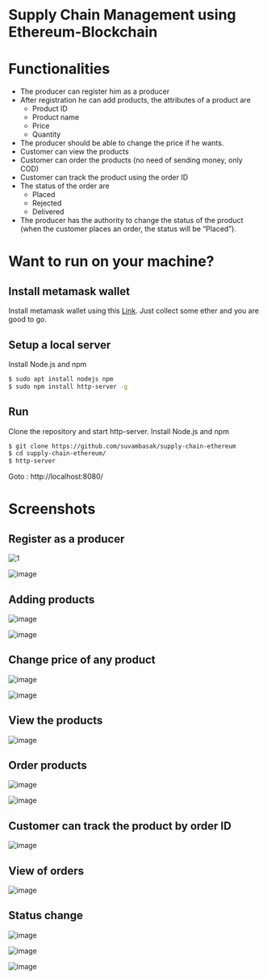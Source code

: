 # Supply Chain Management using Ethereum-Blockchain

# Functionalities

- The producer can register him as a producer
- After registration he can add products, the attributes of a product are
    - Product ID
    - Product name
    - Price
    - Quantity
- The producer should be able to change the price if he wants.
- Customer can view the products
- Customer can order the products (no need of sending money, only COD)
- Customer can track the product using the order ID
- The status of the order are
    - Placed
    - Rejected
    - Delivered
- The producer has the authority to change the status of the product (when the customer places an order, the status will be “Placed”).


# Want to run on your machine?

## Install metamask wallet
Install metamask wallet using this [Link](https://addons.mozilla.org/en-US/firefox/addon/ether-metamask/?utm_source=addons.mozilla.org&utm_medium=referral&utm_content=search). Just collect some ether and you are good to go.

## Setup a local server
Install Node.js and npm
```bash
$ sudo apt install nodejs npm
$ sudo npm install http-server -g
```
## Run
Clone the repository and start http-server.
Install Node.js and npm
```bash
$ git clone https://github.com/suvambasak/supply-chain-ethereum
$ cd supply-chain-ethereum/
$ http-server
```
Goto : http://localhost:8080/



# Screenshots

## Register as a producer
![1](https://user-images.githubusercontent.com/24780767/109427399-3b710b00-7a18-11eb-9cec-7a99a1e61b65.jpeg)

![image](https://user-images.githubusercontent.com/24780767/109427569-031dfc80-7a19-11eb-86f2-e00be298b455.png)


## Adding products
![image](https://user-images.githubusercontent.com/24780767/109427624-3cef0300-7a19-11eb-8b4e-dd8299733b47.png)

![image](https://user-images.githubusercontent.com/24780767/109427659-67d95700-7a19-11eb-954f-07810ba415f1.png)

## Change price of any product
![image](https://user-images.githubusercontent.com/24780767/109427687-8b040680-7a19-11eb-875a-8b49f2b0370c.png)

![image](https://user-images.githubusercontent.com/24780767/109427701-9b1be600-7a19-11eb-8540-10cc8cb6710f.png)

## View the products
![image](https://user-images.githubusercontent.com/24780767/109427717-af5fe300-7a19-11eb-8046-f020d4d67ec0.png)

## Order products
![image](https://user-images.githubusercontent.com/24780767/109427737-c43c7680-7a19-11eb-8a4f-ce8ad3975e94.png)

![image](https://user-images.githubusercontent.com/24780767/109427752-d1596580-7a19-11eb-87a2-312b70dec73f.png)

## Customer can track the product by order ID
![image](https://user-images.githubusercontent.com/24780767/109427771-ea621680-7a19-11eb-890a-d82ef5f368b1.png)

## View of orders
![image](https://user-images.githubusercontent.com/24780767/109427806-1aa9b500-7a1a-11eb-8b02-62b22d8c245c.png)

## Status change
![image](https://user-images.githubusercontent.com/24780767/109427868-53e22500-7a1a-11eb-9356-5c4cfb71811e.png)

![image](https://user-images.githubusercontent.com/24780767/109427874-5d6b8d00-7a1a-11eb-8b83-3d79a5cec258.png)

![image](https://user-images.githubusercontent.com/24780767/109427883-6e1c0300-7a1a-11eb-866c-f076733b6d2a.png)
